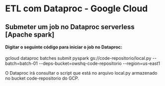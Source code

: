 ETL com Dataproc - Google Cloud
===================================
## Submeter um job no Dataproc serverless [Apache spark]
#### Digitar o seguinte código para iniciar o job no Dataproc:
gcloud dataproc batches submit pyspark gs://code-repositorio/local.py --batch=batch-01 --deps-bucket=owshq-code-repositorio --region=us-east1

O Dataproc irá consultar o script que está no arquivo local.py armazenado no bucket code-repositorio do GCP.

